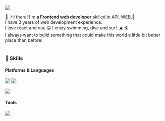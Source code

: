 <p>
  <a href="mailto:junghoon0112@gmail.com" target="_blank"><img src="https://img.shields.io/badge/junghoon0112@gmail.com-EA4335?style=flat-square&logo=Gmail&logoColor=white"/></a>
</p>

<p>
  👋&nbsp; Hi there! I'm <b>a Frontend web developer</b> skilled in API, WEB.🚀<br/>
  I have 3 years of web development experience.<br/>
  I love react and vue 🙃
  I enjoy swimming, dive and surf. ⛰ 🏄<br/>
  I always want to build something that could make this world a little bit better place than before! <br/><br/>
</p>

### 💪 Skills
#### Platforms & Languages
<p>
  <img src="https://img.shields.io/badge/React-61DAFB?style=flat-square&logo=React&logoColor=black"/>
  <img src="https://img.shields.io/badge/Vue-61DAFB?style=flat-square&logo=Vue&logoColor=black"/>
</p>
<p>
  <img src="https://img.shields.io/badge/TypeScript-3178C6?style=flat-square&logo=TypeScript&logoColor=white"/>
</p>

#### Tools
<p>
  <img src="https://img.shields.io/badge/Git-F05032?style=flat-square&logo=Git&logoColor=white"/>
</p>
